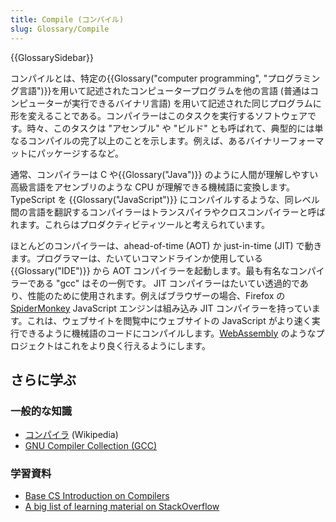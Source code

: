 ```yaml
---
title: Compile (コンパイル)
slug: Glossary/Compile
---
```


{{GlossarySidebar}}

コンパイルとは、特定の{{Glossary("computer programming", "プログラミング言語")}}を用いて記述されたコンピュータープログラムを他の言語 (普通はコンピューターが実行できるバイナリ言語) を用いて記述された同じプログラムに形を変えることである。コンパイラーはこのタスクを実行するソフトウェアです。時々、このタスクは "アセンブル" や "ビルド" とも呼ばれて、典型的には単なるコンパイルの完了以上のことを示します。例えば、あるバイナリーフォーマットにパッケージするなど。

通常、コンパイラーは C や{{Glossary("Java")}} のように人間が理解しやすい高級言語をアセンブリのような CPU が理解できる機械語に変換します。TypeScript を {{Glossary("JavaScript")}} にコンパイルするような、同レベル間の言語を翻訳するコンパイラーはトランスパイラやクロスコンパイラーと呼ばれます。これらはプロダクティビティツールと考えられています。

ほとんどのコンパイラーは、ahead-of-time (AOT) か just-in-time (JIT) で動きます。プログラマーは、たいていコマンドラインか使用している {{Glossary("IDE")}} から AOT コンパイラーを起動します。最も有名なコンパイラーである "gcc" はその一例です。
JIT コンパイラーはたいてい透過的であり、性能のために使用されます。例えばブラウザーの場合、Firefox の [SpiderMonkey](/ja/docs/Mozilla/Projects/SpiderMonkey) JavaScript エンジンは組み込み JIT コンパイラーを持っています。これは、ウェブサイトを閲覧中にウェブサイトの JavaScript がより速く実行できるように機械語のコードにコンパイルします。[WebAssembly](/ja/docs/WebAssembly) のようなプロジェクトはこれをより良く行えるようにします。

## さらに学ぶ

### 一般的な知識

- [コンパイラ](https://ja.wikipedia.org/wiki/コンパイラ) (Wikipedia)
- [GNU Compiler Collection (GCC)](https://gcc.gnu.org)

### 学習資料

- [Base CS Introduction on Compilers](https://medium.com/basecs/a-deeper-inspection-into-compilation-and-interpretation-d98952ebc842)
- [A big list of learning material on StackOverflow](http://stackoverflow.com/a/1672/133203)
